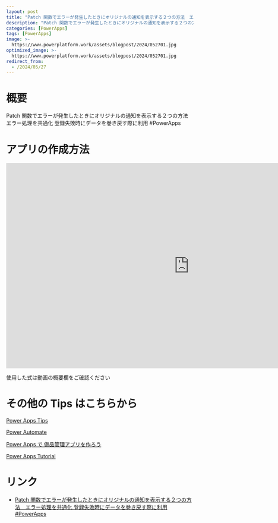 ```yaml
---
layout: post
title: "Patch 関数でエラーが発生したときにオリジナルの通知を表示する２つの方法　エラー処理を共通化 登録失敗時にデータを巻き戻す際に利用 #PowerApps"
description: "Patch 関数でエラーが発生したときにオリジナルの通知を表示する２つの方法　エラー処理を共通化 登録失敗時にデータを巻き戻す際に利用 #PowerAppsを動画で分かりやすく解説"
categories: [PowerApps]
tags: [PowerApps]
image: >-
  https://www.powerplatform.work/assets/blogpost/2024/052701.jpg
optimized_image: >-
  https://www.powerplatform.work/assets/blogpost/2024/052701.jpg
redirect_from:
  - /2024/05/27
---
```



#  概要

Patch 関数でエラーが発生したときにオリジナルの通知を表示する２つの方法　エラー処理を共通化 登録失敗時にデータを巻き戻す際に利用 #PowerApps


# アプリの作成方法

<iframe width="983" height="553" src="https://www.youtube.com/embed/2JMiE_bq4as" title="YouTube video player" frameborder="0" allow="accelerometer; autoplay; clipboard-write; encrypted-media; gyroscope; picture-in-picture" allowfullscreen></iframe>


使用した式は動画の概要欄をご確認ください


# その他の Tips はこちらから

[Power Apps Tips](https://www.youtube.com/watch?v=VrAQf3JQ7yM&list=PLVhFi1fb3DqakSLVMn22DDcySXh9jtzi- )


[Power Automate](https://www.youtube.com/watch?v=-YnJYT0ASEM&list=PLVhFi1fb3Dqbzic6GieqnLFgD3aTj-eHA)


[Power Apps で 備品管理アプリを作ろう](https://www.youtube.com/playlist?list=PLVhFi1fb3DqZM3HKb8Hea6XEL96990Fyn)


[Power Apps Tutorial](https://www.youtube.com/playlist?list=PLVhFi1fb3DqalxpL974VvAJvV4iWoSbe_)


# リンク


- [Patch 関数でエラーが発生したときにオリジナルの通知を表示する２つの方法　エラー処理を共通化 登録失敗時にデータを巻き戻す際に利用 #PowerApps](https://www.youtube.com/watch?v=2JMiE_bq4as)

